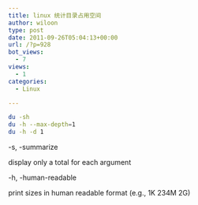 ```yaml
---
title: linux 统计目录占用空间
author: wiloon
type: post
date: 2011-09-26T05:04:13+00:00
url: /?p=928
bot_views:
  - 7
views:
  - 1
categories:
  - Linux

---
```

```bash
du -sh
du -h --max-depth=1
du -h -d 1
```
-s, -summarize
                
display only a total for each argument
  
-h, -human-readable
                
print sizes in human readable format (e.g., 1K 234M 2G)